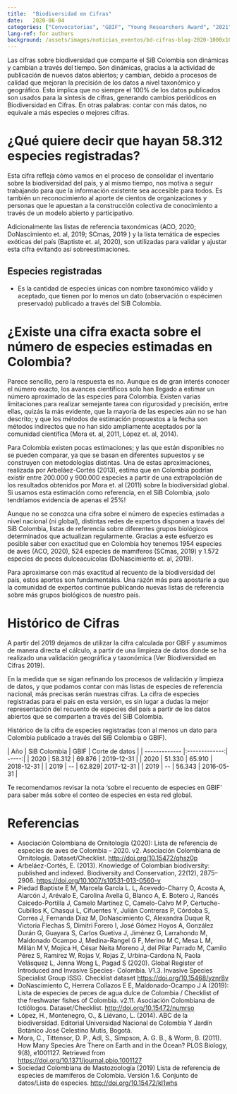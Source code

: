 ```yaml
---
title:  "Biodiversidad en Cifras"
date:   2020-06-04
categories: ["Convocatorias", "GBIF", "Young Researchers Award", "2021"]
lang-ref: for authors
background: /assets/images/noticias_eventos/bd-cifras-blog-2020-1000x1000.jpg
---
```


Las cifras sobre biodiversidad que comparte el SiB Colombia son dinámicas y cambian a través del tiempo. Son dinámicas, gracias a la actividad de publicación de nuevos datos abiertos; y cambian, debido a procesos de calidad que mejoran la precisión de los datos a nivel taxonómico y geográfico. Esto implica que no siempre el 100% de los datos publicados son usados para la síntesis de cifras, generando cambios periódicos en Biodiversidad en Cifras. En otras palabras: contar con más datos, no equivale a más especies o mejores cifras.

# ¿Qué quiere decir que hayan 58.312 especies registradas?

Esta cifra refleja cómo vamos en el proceso de consolidar el inventario sobre la biodiversidad del país, y al mismo tiempo, nos motiva a seguir trabajando para que la información existente sea accesible para todos. Es también un reconocimiento al aporte de cientos de organizaciones y personas que le apuestan a la construcción colectiva de conocimiento a través de un modelo abierto y participativo.

Adicionalmente las listas de referencia taxonómicas (ACO, 2020; DoNascimiento et. al, 2019; SCmas, 2019 ) y la lista temática de especies exóticas del país (Baptiste et. al, 2020), son utilizadas para validar y ajustar esta cifra evitando así sobreestimaciones.

## Especies registradas
- Es la cantidad de especies únicas con nombre taxonómico válido y aceptado, que tienen por lo menos un dato (observación o espécimen preservado) publicado a través del SiB Colombia.

# ¿Existe una cifra exacta sobre el número de especies estimadas en Colombia?

Parece sencillo, pero la respuesta es no. Aunque es de gran interés conocer el número exacto, los avances científicos solo han llegado a estimar un número aproximado de las especies para Colombia. Existen varias limitaciones para realizar semejante tarea con rigurosidad y precisión, entre ellas, quizás la más evidente, que la mayoría de las especies aún no se han descrito; y que los métodos de estimación propuestos a la fecha son métodos indirectos que no han sido ampliamente aceptados por la comunidad científica (Mora et. al, 2011, López et. al, 2014).

Para Colombia existen pocas estimaciones; y las que están disponibles no se pueden comparar, ya que se basan en diferentes supuestos y se construyen con metodologías distintas. Una de estas aproximaciones, realizada por Arbeláez-Cortés (2013), estima que en Colombia podrían existir entre 200.000 y 900.000 especies a partir de una extrapolación de los resultados obtenidos por Mora et. al (2011) sobre la biodiversidad global. Si usamos esta estimación como referencia, en el SiB Colombia, ¡solo tendríamos evidencia de apenas el 25%!

Aunque no se conozca una cifra sobre el número de especies estimadas a nivel nacional (ni global), distintas redes de expertos disponen a través del SiB Colombia, listas de referencia sobre diferentes grupos biológicos determinados que actualizan regularmente. Gracias a este esfuerzo es posible saber con exactitud que en Colombia hoy tenemos 1954 especies de aves (ACO, 2020), 524 especies de mamíferos (SCmas, 2019) y 1.572 especies de peces dulceacuícolas (DoNascimiento et. al, 2019).

Para aproximarse con más exactitud al recuento de la biodiversidad del país, estos aportes son fundamentales. Una razón más para apostarle a que la comunidad de expertos continúe publicando nuevas listas de referencia sobre más grupos biológicos de nuestro país.

# Histórico de Cifras

A partir del 2019 dejamos de utilizar la cifra calculada por GBIF y asumimos de manera directa el cálculo, a partir de una limpieza de datos donde se ha realizado una validación geográfica y taxonómica (Ver Biodiversidad en Cifras 2019).

En la medida que se sigan refinando los procesos de validación y limpieza de datos, y que podamos contar con más listas de especies de referencia nacional, más precisas serán nuestras cifras. La cifra de especies registradas para el país en esta versión, es sin lugar a dudas la mejor representación del recuento de especies del país a partir de los datos abiertos que se comparten a través del SiB Colombia.

Histórico de la cifra de especies registradas (con al menos un dato para Colombia publicado a través del SiB Colombia o GBIF).



| Año       | SiB Colombia        | GBIF  | Corte de datos |
| ------------- |:-------------:| -----:|
| 2020 | 58.312 | 69.876 | 2019-12-31 |
| 2020 | 51.330 | 65.910 | 2018-12-31 |
| 2019 | -- | 62.829| 2017-12-31 |
| 2019 | -- | 56.343 | 2016-05-31 |



Te recomendamos revisar la nota ‘sobre el recuento de especies en GBIF’ para saber más sobre el conteo de especies en esta red global.

# Referencias
- Asociación Colombiana de Ornitología (2020): Lista de referencia de especies de aves de Colombia – 2020. v2. Asociación Colombiana de Ornitología. Dataset/Checklist. http://doi.org/10.15472/qhsz0p
- Arbeláez-Cortés, E. (2013). Knowledge of Colombian biodiversity: published and indexed. Biodiversity and Conservation, 22(12), 2875–2906. https://doi.org/10.1007/s10531-013-0560-y
- Piedad Baptiste E M, Marcela García L. L, Acevedo-Charry O, Acosta A, Alarcón J, Arévalo E, Carolina Avella G, Blanco A, E. Botero J, Rancés Caicedo-Portilla J, Camelo Martínez C, Camelo-Calvo M P, Certuche-Cubillos K, Chasqui L, Cifuentes Y, Julián Contreras P, Córdoba S, Correa J, Fernanda Díaz M, DoNascimiento C, Alexandra Duque R, Victoria Flechas S, Dimitri Forero I, José Gómez Hoyos A, González Durán G, Guayara S, Carlos Guetiva J, Jiménez G, Larrahondo M, Maldonado Ocampo J, Medina-Rangel G F, Merino M C, Mesa L M, Millán M V, Mojica H, César Neita Moreno J, del Pilar Parrado M, Camilo Pérez S, Ramírez W, Rojas V, Rojas Z, Urbina-Cardona N, Paola Velásquez L, Jenna Wong L, Pagad S (2020). Global Register of Introduced and Invasive Species- Colombia. V1.3. Invasive Species Specialist Group ISSG. Checklist dataset https://doi.org/10.15468/yznr8v
- DoNascimiento C, Herrera Collazos E E, Maldonado-Ocampo J A (2019): Lista de especies de peces de agua dulce de Colombia / Checklist of the freshwater fishes of Colombia. v2.11. Asociación Colombiana de Ictiólogos. Dataset/Checklist. http://doi.org/10.15472/numrso
- López, H., Montenegro, O., & Liévano, L. (2014). ABC de la biodiversidad. Editorial Universidad Nacional de Colombia Y Jardín Botánico José Celestino Mutis, Bogotá.
- Mora, C., Tittensor, D. P., Adl, S., Simpson, A. G. B., & Worm, B. (2011). How Many Species Are There on Earth and in the Ocean? PLOS Biology, 9(8), e1001127. Retrieved from https://doi.org/10.1371/journal.pbio.1001127
- Sociedad Colombiana de Mastozoología (2019) Lista de referencia de especies de mamíferos de Colombia. Versión 1.6. Conjunto de datos/Lista de especies. http://doi.org/10.15472/kl1whs
